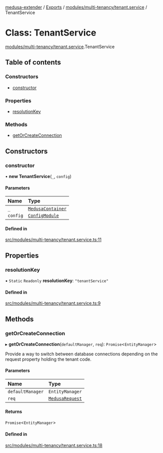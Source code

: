 [medusa-extender](../README.md) / [Exports](../modules.md) / [modules/multi-tenancy/tenant.service](../modules/modules_multi_tenancy_tenant_service.md) / TenantService

# Class: TenantService

[modules/multi-tenancy/tenant.service](../modules/modules_multi_tenancy_tenant_service.md).TenantService

## Table of contents

### Constructors

- [constructor](modules_multi_tenancy_tenant_service.TenantService.md#constructor)

### Properties

- [resolutionKey](modules_multi_tenancy_tenant_service.TenantService.md#resolutionkey)

### Methods

- [getOrCreateConnection](modules_multi_tenancy_tenant_service.TenantService.md#getorcreateconnection)

## Constructors

### constructor

• **new TenantService**(`_`, `config`)

#### Parameters

| Name | Type |
| :------ | :------ |
| `_` | [`MedusaContainer`](../modules/core_types.md#medusacontainer) |
| `config` | [`ConfigModule`](../modules/modules_multi_tenancy_types.md#configmodule) |

#### Defined in

[src/modules/multi-tenancy/tenant.service.ts:11](https://github.com/adrien2p/medusa-extender/blob/ad78501/src/modules/multi-tenancy/tenant.service.ts#L11)

## Properties

### resolutionKey

▪ `Static` `Readonly` **resolutionKey**: ``"tenantService"``

#### Defined in

[src/modules/multi-tenancy/tenant.service.ts:9](https://github.com/adrien2p/medusa-extender/blob/ad78501/src/modules/multi-tenancy/tenant.service.ts#L9)

## Methods

### getOrCreateConnection

▸ **getOrCreateConnection**(`defaultManager`, `req`): `Promise`<`EntityManager`\>

Provide a way to switch between database connections depending on the request property holding the tenant code.

#### Parameters

| Name | Type |
| :------ | :------ |
| `defaultManager` | `EntityManager` |
| `req` | [`MedusaRequest`](../modules/core_types.md#medusarequest) |

#### Returns

`Promise`<`EntityManager`\>

#### Defined in

[src/modules/multi-tenancy/tenant.service.ts:18](https://github.com/adrien2p/medusa-extender/blob/ad78501/src/modules/multi-tenancy/tenant.service.ts#L18)

